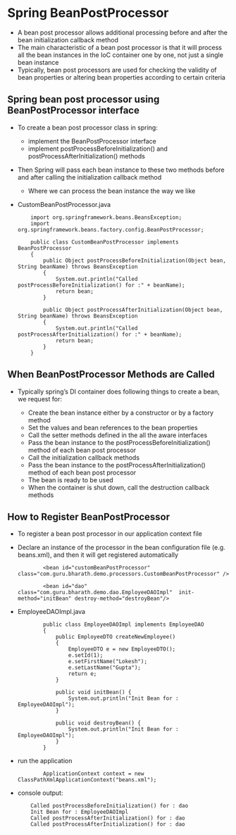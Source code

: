 #	Spring BeanPostProcessor

-	A bean post processor allows additional processing before and after the bean initialization callback method
-	The main characteristic of a bean post processor is that it will process all the bean instances in the IoC container one by one, not just a single bean instance
-	Typically, bean post processors are used for checking the validity of bean properties or altering bean properties according to certain criteria


##	Spring bean post processor using BeanPostProcessor interface


-	To create a bean post processor class in spring:

	-	implement the BeanPostProcessor interface
	-	implement postProcessBeforeInitialization() and postProcessAfterInitialization() methods
	

-	Then Spring will pass each bean instance to these two methods before and after calling the initialization callback method 
	-	Where we can process the bean instance the way we like
	

-	CustomBeanPostProcessor.java

			import org.springframework.beans.BeansException;
			import org.springframework.beans.factory.config.BeanPostProcessor;
			 
			public class CustomBeanPostProcessor implements BeanPostProcessor
			{
				public Object postProcessBeforeInitialization(Object bean, String beanName) throws BeansException
				{
					System.out.println("Called postProcessBeforeInitialization() for :" + beanName);
					return bean;
				}
				 
				public Object postProcessAfterInitialization(Object bean, String beanName) throws BeansException
				{
					System.out.println("Called postProcessAfterInitialization() for :" + beanName);
					return bean;
				}
			}
			
			
##	When BeanPostProcessor Methods are Called


-	Typically spring’s DI container does following things to create a bean, we request for:

	-	Create the bean instance either by a constructor or by a factory method
	-	Set the values and bean references to the bean properties
	-	Call the setter methods defined in the all the aware interfaces
	-	Pass the bean instance to the postProcessBeforeInitialization() method of each bean post processor
	-	Call the initialization callback methods
	-	Pass the bean instance to the postProcessAfterInitialization() method of each bean post processor
	-	The bean is ready to be used
	-	When the container is shut down, call the destruction callback methods
	
	
	
##	How to Register BeanPostProcessor

-	To register a bean post processor in our application context file
-	Declare an instance of the processor in the bean configuration file (e.g. beans.xml), and then it will get registered automatically
				
				<bean id="customBeanPostProcessor" class="com.guru.bharath.demo.processors.CustomBeanPostProcessor" />
     
				<bean id="dao" class="com.guru.bharath.demo.dao.EmployeeDAOImpl"  init-method="initBean" destroy-method="destroyBean"/>
				
				
				
-	EmployeeDAOImpl.java
			
			
				public class EmployeeDAOImpl implements EmployeeDAO
				{
					public EmployeeDTO createNewEmployee()
					{
						EmployeeDTO e = new EmployeeDTO();
						e.setId(1);
						e.setFirstName("Lokesh");
						e.setLastName("Gupta");
						return e;
					}
					 
					public void initBean() {
						System.out.println("Init Bean for : EmployeeDAOImpl");
					}
					 
					public void destroyBean() {
						System.out.println("Init Bean for : EmployeeDAOImpl");
					}
				}
				
				
-	run the application
		
		
				ApplicationContext context = new ClassPathXmlApplicationContext("beans.xml");
				
				
				
-	console output:

			
			Called postProcessBeforeInitialization() for : dao
			Init Bean for : EmployeeDAOImpl
			Called postProcessAfterInitialization() for : dao
			Called postProcessAfterInitialization() for : dao

